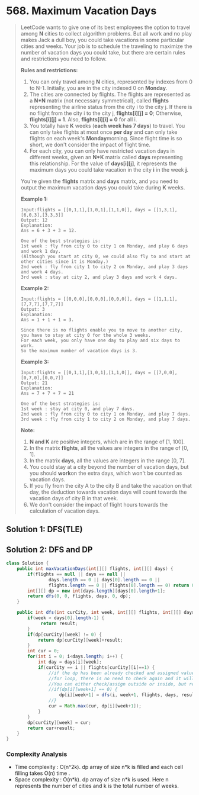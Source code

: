 # 568. Maximum Vacation Days

> LeetCode wants to give one of its best employees the option to travel among **N** cities to collect algorithm problems. But all work and no play makes Jack a dull boy, you could take vacations in some particular cities and weeks. Your job is to schedule the traveling to maximize the number of vacation days you could take, but there are certain rules and restrictions you need to follow.
>
> **Rules and restrictions:**  
>
>
> 1. You can only travel among **N** cities, represented by indexes from 0 to N-1. Initially, you are in the city indexed 0 on **Monday**.
> 2. The cities are connected by flights. The flights are represented as a **N\*N** matrix \(not necessary symmetrical\), called **flights** representing the airline status from the city i to the city j. If there is no flight from the city i to the city j, **flights\[i\]\[j\] = 0**; Otherwise, **flights\[i\]\[j\] = 1**. Also, **flights\[i\]\[i\] = 0** for all i.
> 3. You totally have **K** weeks \(**each week has 7 days**\) to travel. You can only take flights at most once **per day** and can only take flights on each week's **Monday**morning. Since flight time is so short, we don't consider the impact of flight time.
> 4. For each city, you can only have restricted vacation days in different weeks, given an **N\*K** matrix called **days** representing this relationship. For the value of **days\[i\]\[j\]**, it represents the maximum days you could take vacation in the city **i** in the week **j**.
>
> You're given the **flights** matrix and **days** matrix, and you need to output the maximum vacation days you could take during **K** weeks.
>
> **Example 1:**  
>
>
> ```text
> Input:flights = [[0,1,1],[1,0,1],[1,1,0]], days = [[1,3,1],[6,0,3],[3,3,3]]
> Output: 12
> Explanation: 
> Ans = 6 + 3 + 3 = 12. 
>
> One of the best strategies is:
> 1st week : fly from city 0 to city 1 on Monday, and play 6 days and work 1 day. 
> (Although you start at city 0, we could also fly to and start at other cities since it is Monday.) 
> 2nd week : fly from city 1 to city 2 on Monday, and play 3 days and work 4 days.
> 3rd week : stay at city 2, and play 3 days and work 4 days.
> ```
>
> **Example 2:**  
>
>
> ```text
> Input:flights = [[0,0,0],[0,0,0],[0,0,0]], days = [[1,1,1],[7,7,7],[7,7,7]]
> Output: 3
> Explanation: 
> Ans = 1 + 1 + 1 = 3. 
>
> Since there is no flights enable you to move to another city, you have to stay at city 0 for the whole 3 weeks. 
> For each week, you only have one day to play and six days to work. 
> So the maximum number of vacation days is 3.
> ```
>
> **Example 3:**  
>
>
> ```text
> Input:flights = [[0,1,1],[1,0,1],[1,1,0]], days = [[7,0,0],[0,7,0],[0,0,7]]
> Output: 21
> Explanation:
> Ans = 7 + 7 + 7 = 21
>
> One of the best strategies is:
> 1st week : stay at city 0, and play 7 days. 
> 2nd week : fly from city 0 to city 1 on Monday, and play 7 days.
> 3rd week : fly from city 1 to city 2 on Monday, and play 7 days.
> ```
>
> **Note:**  
>
>
> 1. **N and K** are positive integers, which are in the range of \[1, 100\].
> 2. In the matrix **flights**, all the values are integers in the range of \[0, 1\].
> 3. In the matrix **days**, all the values are integers in the range \[0, 7\].
> 4. You could stay at a city beyond the number of vacation days, but you should **work**on the extra days, which won't be counted as vacation days.
> 5. If you fly from the city A to the city B and take the vacation on that day, the deduction towards vacation days will count towards the vacation days of city B in that week.
> 6. We don't consider the impact of flight hours towards the calculation of vacation days.

## Solution 1: DFS\(TLE\)

## Solution 2: DFS and DP

```java
class Solution {
    public int maxVacationDays(int[][] flights, int[][] days) {
        if(flights == null || days == null ||
                days.length == 0 || days[0].length == 0 ||
                flights.length == 0 || flights[0].length == 0) return 0;
        int[][] dp = new int[days.length][days[0].length+1];
        return dfs(0, 0, flights, days, 0, dp);
    }

    public int dfs(int curCity, int week, int[][] flights, int[][] days, int result, int[][] dp) {
        if(week > days[0].length-1) {
             return result;
        }
        if(dp[curCity][week] != 0) {
            return dp[curCity][week]+result;
        }
        int cur = 0;
        for(int i = 0; i<days.length; i++) {
            int day = days[i][week];
            if(curCity == i || flights[curCity][i]==1) {
                //if the dp has been already checked and assigned value outside of the 
                //for loop, there is no need to check again and it will cause troubles if cheked.
                //You can either check/assign outside or inside, but remember only check/assign only
                //if(dp[i][week+1] == 0) {
                    dp[i][week+1] = dfs(i, week+1, flights, days, result+day, dp)-result;
                //}
                cur = Math.max(cur, dp[i][week+1]);
            }
        }
        dp[curCity][week] = cur;
        return cur+result;
    }
}
```

### Complexity Analysis

* Time complexity : O\(n^2k\). dp array of size n\*k is filled and each cell filling takes O\(n\) time .
* Space complexity : O\(n\*k\). dp array of size n\*k is used. Here n represents the number of cities and k is the total number of weeks.

